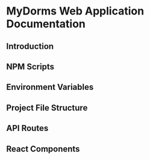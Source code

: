 # MyDorms Web Application Documentation

## Introduction

## NPM Scripts

## Environment Variables

## Project File Structure

## API Routes

## React Components
